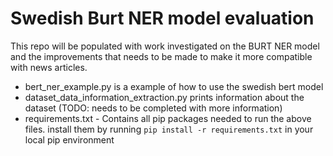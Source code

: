 # Swedish Burt NER model evaluation
This repo will be populated with work investigated on the BURT NER model and the improvements that needs to be made to make it more compatible with news articles.

* bert_ner_example.py is a example of how to use the swedish bert model
* dataset_data_information_extraction.py prints information about the dataset (TODO: needs to be completed with more information)
* requirements.txt - Contains all pip packages needed to run the above files. install them by running `pip install -r requirements.txt` in your local pip environment
